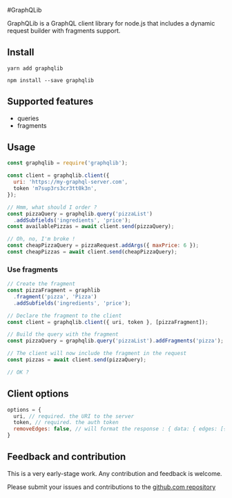 #GraphQLib

GraphQLib is a GraphQL client library for node.js that includes a dynamic request builder with fragments support.

## Install
```
yarn add graphqlib
```
```
npm install --save graphqlib
```

## Supported features

* queries
* fragments

## Usage

```javascript
const graphqlib = require('graphqlib');

const client = graphqlib.client({
  uri: 'https://my-graphql-server.com',
  token 'm7sup3rs3cr3tt0k3n',
});

// Hmm, what should I order ?
const pizzaQuery = graphqlib.query('pizzaList')
  .addSubfields('ingredients', 'price');
const availablePizzas = await client.send(pizzaQuery);

// Oh, no, I'm broke !
const cheapPizzaQuery = pizzaRequest.addArgs({ maxPrice: 6 });
const cheapPizzas = await client.send(cheapPizzaQuery);
```

### Use fragments

```javascript
// Create the fragment
const pizzaFragment = graphlib
  .fragment('pizza', 'Pizza')
  .addSubfields('ingredients', 'price');

// Declare the fragment to the client
const client = graphqlib.client({ uri, token }, [pizzaFragment]);

// Build the query with the fragment
const pizzaQuery = graphqlib.query('pizzaList').addFragments('pizza');

// The client will now include the fragment in the request
const pizzas = await client.send(pizzaQuery);

// OK ?
```
## Client options
```javascript
options = {
  uri, // required. the URI to the server
  token, // required. the auth token
  removeEdges: false, // will format the response : { data: { edges: [{ node: { answer: 42 } }] } } => [{ answer: 42 }]
}
```

## Feedback and contribution

This is a very early-stage work.
Any contribution and feedback is welcome.

Please submit your issues and contributions to the [github.com repository](https://github.com/cyctemic/graphqlib)
